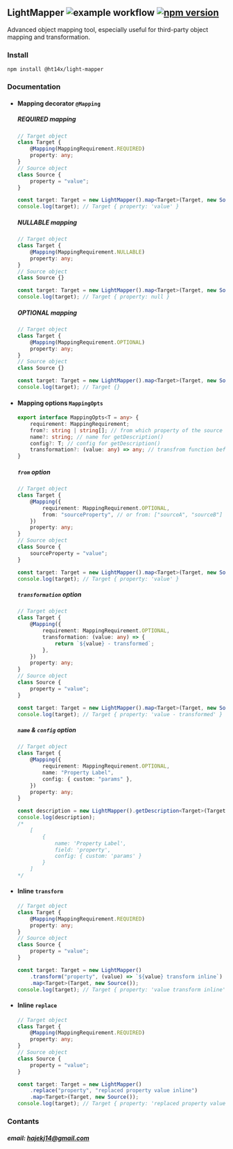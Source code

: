 ## LightMapper ![example workflow](https://github.com/HT14X/light-mapper/actions/workflows/main.yml/badge.svg) [![npm version](https://badge.fury.io/js/%40ht14x%2Flight-mapper.svg)](https://badge.fury.io/js/%40ht14x%2Flight-mapper)

Advanced object mapping tool, especially useful for third-party object mapping and transformation.

### Install

`npm install @ht14x/light-mapper`

### Documentation

-   #### Mapping decorator `@Mapping`

    ##### REQUIRED mapping

    ```typescript
    // Target object
    class Target {
        @Mapping(MappingRequirement.REQUIRED)
        property: any;
    }
    // Source object
    class Source {
        property = "value";
    }

    const target: Target = new LightMapper().map<Target>(Target, new Source());
    console.log(target); // Target { property: 'value' }
    ```

    ##### NULLABLE mapping

    ```typescript
    // Target object
    class Target {
        @Mapping(MappingRequirement.NULLABLE)
        property: any;
    }
    // Source object
    class Source {}

    const target: Target = new LightMapper().map<Target>(Target, new Source());
    console.log(target); // Target { property: null }
    ```

    ##### OPTIONAL mapping

    ```typescript
    // Target object
    class Target {
        @Mapping(MappingRequirement.OPTIONAL)
        property: any;
    }
    // Source object
    class Source {}

    const target: Target = new LightMapper().map<Target>(Target, new Source());
    console.log(target); // Target {}
    ```

-   #### Mapping options `MappingOpts`

    ```typescript
    export interface MappingOpts<T = any> {
        requirement: MappingRequirement;
        from?: string | string[]; // from which property of the source object is to be mapped
        name?: string; // name for getDescription()
        config?: T; // config for getDescription()
        transformation?: (value: any) => any; // transfrom function before map
    }
    ```

    ##### `from` option

    ```typescript
    // Target object
    class Target {
        @Mapping({
            requirement: MappingRequirement.OPTIONAL,
            from: "sourceProperty", // or from: ["sourceA", "sourceB"]
        })
        property: any;
    }
    // Source object
    class Source {
        sourceProperty = "value";
    }

    const target: Target = new LightMapper().map<Target>(Target, new Source());
    console.log(target); // Target { property: 'value' }
    ```

    ##### `transformation` option

    ```typescript
    // Target object
    class Target {
        @Mapping({
            requirement: MappingRequirement.OPTIONAL,
            transformation: (value: any) => {
                return `${value} - transformed`;
            },
        })
        property: any;
    }
    // Source object
    class Source {
        property = "value";
    }

    const target: Target = new LightMapper().map<Target>(Target, new Source());
    console.log(target); // Target { property: 'value - transformed' }
    ```

    ##### `name` & `config` option

    ```typescript
    // Target object
    class Target {
        @Mapping({
            requirement: MappingRequirement.OPTIONAL,
            name: "Property Label",
            config: { custom: "params" },
        })
        property: any;
    }

    const description = new LightMapper().getDescription<Target>(Target);
    console.log(description);
    /*
        [
            {
                name: 'Property Label',
                field: 'property',
                config: { custom: 'params' }
            }
        ]
    */
    ```

-   #### Inline `transform`

    ```typescript
    // Target object
    class Target {
        @Mapping(MappingRequirement.REQUIRED)
        property: any;
    }
    // Source object
    class Source {
        property = "value";
    }

    const target: Target = new LightMapper()
        .transform("property", (value) => `${value} transform inline`)
        .map<Target>(Target, new Source());
    console.log(target); // Target { property: 'value transform inline' }
    ```

-   #### Inline `replace`

    ```typescript
    // Target object
    class Target {
        @Mapping(MappingRequirement.REQUIRED)
        property: any;
    }
    // Source object
    class Source {
        property = "value";
    }

    const target: Target = new LightMapper()
        .replace("property", "replaced property value inline")
        .map<Target>(Target, new Source());
    console.log(target); // Target { property: 'replaced property value inline' }
    ```

### Contants

##### email: hajekj14@gmail.com

